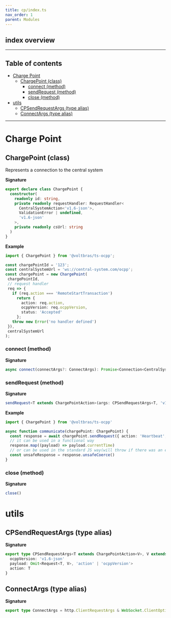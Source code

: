 ```yaml
---
title: cp/index.ts
nav_order: 1
parent: Modules
---
```


## index overview

---

<h2 class="text-delta">Table of contents</h2>

- [Charge Point](#charge-point)
  - [ChargePoint (class)](#chargepoint-class)
    - [connect (method)](#connect-method)
    - [sendRequest (method)](#sendrequest-method)
    - [close (method)](#close-method)
- [utils](#utils)
  - [CPSendRequestArgs (type alias)](#cpsendrequestargs-type-alias)
  - [ConnectArgs (type alias)](#connectargs-type-alias)

---

# Charge Point

## ChargePoint (class)

Represents a connection to the central system

**Signature**

```ts
export declare class ChargePoint {
  constructor(
    readonly id: string,
    private readonly requestHandler: RequestHandler<
      CentralSystemAction<'v1.6-json'>,
      ValidationError | undefined,
      'v1.6-json'
    >,
    private readonly csUrl: string
  )
}
```

**Example**

```ts
import { ChargePoint } from '@voltbras/ts-ocpp';

const chargePointId = '123';
const centralSystemUrl = 'ws://central-system.com/ocpp';
const chargePoint = new ChargePoint(
 chargePointId,
 // request handler
 req => {
   if (req.action === 'RemoteStartTransaction')
     return {
       action: req.action,
       ocppVersion: req.ocppVersion,
       status: 'Accepted'
     };
   throw new Error('no handler defined')
 }),
 centralSystemUrl
);
```

### connect (method)

**Signature**

```ts
async connect(connectArgs?: ConnectArgs): Promise<Connection<CentralSystemAction<'v1.6-json'>>>
```

### sendRequest (method)

**Signature**

```ts
sendRequest<T extends ChargePointAction>(args: CPSendRequestArgs<T, 'v1.6-json'>): EitherAsync<OCPPRequestError, Response<T>>
```

**Example**

```ts
import { ChargePoint } from '@voltbras/ts-ocpp'

async function communicate(chargePoint: ChargePoint) {
  const response = await chargePoint.sendRequest({ action: 'Heartbeat', ocppVersion: 'v1.6-json', payload: {} })
  // it can be used in a functional way
  response.map((payload) => payload.currentTime)
  // or can be used in the standard JS way(will throw if there was an error)
  const unsafeResponse = response.unsafeCoerce()
}
```

### close (method)

**Signature**

```ts
close()
```

# utils

## CPSendRequestArgs (type alias)

**Signature**

```ts
export type CPSendRequestArgs<T extends ChargePointAction<V>, V extends OCPPVersion> = {
  ocppVersion: 'v1.6-json'
  payload: Omit<Request<T, V>, 'action' | 'ocppVersion'>
  action: T
}
```

## ConnectArgs (type alias)

**Signature**

```ts
export type ConnectArgs = http.ClientRequestArgs & WebSocket.ClientOptions
```
